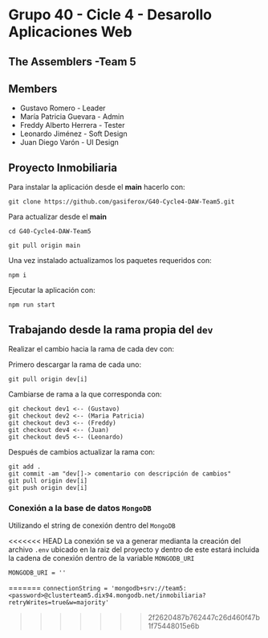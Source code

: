 # Grupo 40 - Cicle 4 - Desarollo Aplicaciones Web

## The Assemblers -Team 5

## Members

- Gustavo Romero - Leader
- María Patricia Guevara - Admin
- Freddy Alberto Herrera - Tester
- Leonardo Jiménez - Soft Design
- Juan Diego Varón - UI Design

## Proyecto Inmobiliaria

Para instalar la aplicación desde el __main__ hacerlo con:

```
git clone https://github.com/gasiferox/G40-Cycle4-DAW-Team5.git
```

Para actualizar desde el __main__

```
cd G40-Cycle4-DAW-Team5

git pull origin main
```

Una vez instalado actualizamos los paquetes requeridos con:

```
npm i
```

Ejecutar la aplicación con:

```
npm run start
```

## Trabajando desde la rama propia del `dev`

Realizar el cambio hacia la rama de cada dev con:

Primero descargar la rama de cada uno:

```
git pull origin dev[i]
```

Cambiarse de rama a la que corresponda con:

```
git checkout dev1 <-- (Gustavo)
git checkout dev2 <-- (Maria Patricia)
git checkout dev3 <-- (Freddy)
git checkout dev4 <-- (Juan)
git checkout dev5 <-- (Leonardo)
```

Después de cambios actualizar la rama con:

```
git add .
git commit -am "dev[]-> comentario con descripción de cambios"
git pull origin dev[i]
git push origin dev[i]
```

### Conexión a la base de datos `MongoDB`

Utilizando el string de conexión dentro del `MongoDB`

<<<<<<< HEAD
La conexión se va a generar medianta la creación del archivo `.env` ubicado en la raiz del proyecto y dentro de este estará incluida la cadena de conexión dentro de la variable `MONGODB_URI`

```
MONGODB_URI = ''
```

=======
`connectionString = 'mongodb+srv://team5:<password>@clusterteam5.dix94.mongodb.net/inmobiliaria?retryWrites=true&w=majority'`
>>>>>>> 2f2620487b762447c26d460f47b1f75448015e6b
